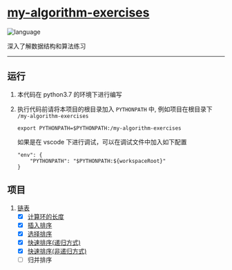 # [my-algorithm-exercises](https://github.com/zh826256645/my-algorithm-exercises)
![language](https://img.shields.io/badge/language-python-blue.svg)

深入了解数据结构和算法练习
****
## 运行
1. 本代码在 python3.7 的环境下进行编写

2. 执行代码前请将本项目的根目录加入 `PYTHONPATH` 中, 例如项目在根目录下 `/my-algorithm-exercises`
    ```shell script
    export PYTHONPATH=$PYTHONPATH:/my-algorithm-exercises
    ```
    如果是在 vscode 下进行调试，可以在调试文件中加入如下配置
    ```
    "env": {
        "PYTHONPATH": "$PYTHONPATH:${workspaceRoot}"
    }
    ```

## 项目
1. [链表](https://github.com/zh826256645/my-algorithm-exercises/blob/master/model/link.py)
    - [x] [计算环的长度](https://github.com/zh826256645/my-algorithm-exercises/blob/b43234d586074a9da4a432893b38d1729c157b1d/exercises/link/link.py#L62)
    - [x] [插入排序](https://github.com/zh826256645/my-algorithm-exercises/blob/b43234d586074a9da4a432893b38d1729c157b1d/exercises/link/link_sort.py#L74)
    - [x] [选择排序](https://github.com/zh826256645/my-algorithm-exercises/blob/b43234d586074a9da4a432893b38d1729c157b1d/exercises/link/link_sort.py#L109)
    - [x] [快速排序(递归方式)](https://github.com/zh826256645/my-algorithm-exercises/blob/3001a7da3118ab82dd7ab73329a1a3f29f9e9579/exercises/link/link_sort.py#L187)
    - [x] [快速排序(非递归方式)](https://github.com/zh826256645/my-algorithm-exercises/blob/e9b81e2b87be5e9154a47e6c72fa45345d43f7d3/exercises/link/link_sort.py#L310)
    - [ ] 归并排序 